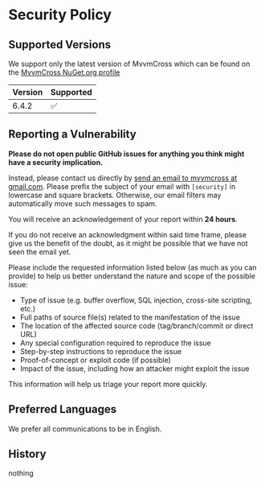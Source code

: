 # Security Policy

## Supported Versions

We support only the latest version of MvvmCross which can be found on the [MvvmCross NuGet.org profile](https://www.nuget.org/profiles/MvvmCross)

| Version | Supported          |
| ------- | ------------------ |
| 6.4.2   | :white_check_mark: |

## Reporting a Vulnerability

**Please do not open public GitHub issues for anything you think might have a security implication.**

Instead, please contact us directly by <a href="mailto:mvvmcross@gmail.com?subject=[security] my issue">send an email to mvvmcross at gmail.com</a>.
Please prefix the subject of your email with `[security]` in lowercase and square brackets. 
Otherwise, our email filters may automatically move such messages to spam.

You will receive an acknowledgement of your report within **24 hours**.

If you do not receive an acknowledgment within said time frame, please give us the benefit of the doubt, as it might be possible
that we have not seen the email yet.

Please include the requested information listed below (as much as you can provide) to help us better understand the nature and scope of the possible issue:

- Type of issue (e.g. buffer overflow, SQL injection, cross-site scripting, etc.)
- Full paths of source file(s) related to the manifestation of the issue
- The location of the affected source code (tag/branch/commit or direct URL)
- Any special configuration required to reproduce the issue
- Step-by-step instructions to reproduce the issue
- Proof-of-concept or exploit code (if possible)
- Impact of the issue, including how an attacker might exploit the issue

This information will help us triage your report more quickly.

## Preferred Languages

We prefer all communications to be in English.

## History

nothing
